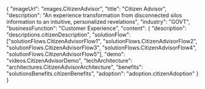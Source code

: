 {
  "imageUrl": "images.CitizenAdvisor",
  "title": "Citizen Advisor",
  "description": "An experience transformation from disconnected silos information to an intuitive, personalized revelations",
  "industry": "GOVT",
  "businessFunction": "Customer Experience",
  "content": {
    "description": "descriptions.citizenDescription",
    "solutionFlow": ["solutionFlows.CitizenAdvisorFlow1", "solutionFlows.CitizenAdvisorFlow2", "solutionFlows.CitizenAdvisorFlow3", "solutionFlows.CitizenAdvisorFlow4", "solutionFlows.CitizenAdvisorFlow5"],
    "demo": "videos.CitizenAdvisorDemo",
    "techArchitecture": "architectures.CitizenAdvisorArchitecture",
    "benefits": "solutionsBenefits.citizenBenefits",
    "adoption": "adoption.citizenAdoption"
  }
}

